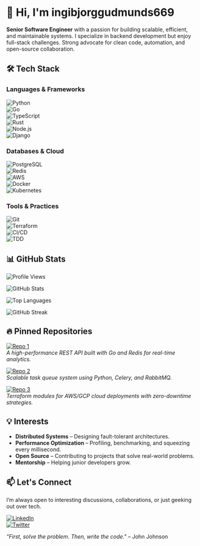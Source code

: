 # 👋 Hi, I'm ingibjorggudmunds669  

**Senior Software Engineer** with a passion for building scalable, efficient, and maintainable systems. I specialize in backend development but enjoy full-stack challenges. Strong advocate for clean code, automation, and open-source collaboration.  

## 🛠 Tech Stack  

### Languages & Frameworks  
![Python](https://img.shields.io/badge/-Python-3776AB?logo=python&logoColor=white)  
![Go](https://img.shields.io/badge/-Go-00ADD8?logo=go&logoColor=white)  
![TypeScript](https://img.shields.io/badge/-TypeScript-3178C6?logo=typescript&logoColor=white)  
![Rust](https://img.shields.io/badge/-Rust-000000?logo=rust&logoColor=white)  
![Node.js](https://img.shields.io/badge/-Node.js-339933?logo=node.js&logoColor=white)  
![Django](https://img.shields.io/badge/-Django-092E20?logo=django&logoColor=white)  

### Databases & Cloud  
![PostgreSQL](https://img.shields.io/badge/-PostgreSQL-4169E1?logo=postgresql&logoColor=white)  
![Redis](https://img.shields.io/badge/-Redis-DC382D?logo=redis&logoColor=white)  
![AWS](https://img.shields.io/badge/-AWS-232F3E?logo=amazon-aws&logoColor=white)  
![Docker](https://img.shields.io/badge/-Docker-2496ED?logo=docker&logoColor=white)  
![Kubernetes](https://img.shields.io/badge/-Kubernetes-326CE5?logo=kubernetes&logoColor=white)  

### Tools & Practices  
![Git](https://img.shields.io/badge/-Git-F05032?logo=git&logoColor=white)  
![Terraform](https://img.shields.io/badge/-Terraform-623CE4?logo=terraform&logoColor=white)  
![CI/CD](https://img.shields.io/badge/-CI/CD-2088FF?logo=github-actions&logoColor=white)  
![TDD](https://img.shields.io/badge/-TDD-25A162?logo=testing-library&logoColor=white)  

## 📊 GitHub Stats  

![Profile Views](https://komarev.com/ghpvc/?username=ingibjorggudmunds669&color=blue)  

![GitHub Stats](https://github-readme-stats.vercel.app/api?username=ingibjorggudmunds669&show_icons=true&theme=radical&hide_border=true)  

![Top Languages](https://github-readme-stats.vercel.app/api/top-langs/?username=ingibjorggudmunds669&layout=compact&theme=radical&hide_border=true)  

![GitHub Streak](https://streak-stats.demolab.com/?user=ingibjorggudmunds669&theme=radical&hide_border=true)  

## 🔥 Pinned Repositories  

[![Repo 1](https://github-readme-stats.vercel.app/api/pin/?username=ingibjorggudmunds669&repo=high-performance-api&theme=radical)](https://github.com/ingibjorggudmunds669/high-performance-api)  
*A high-performance REST API built with Go and Redis for real-time analytics.*  

[![Repo 2](https://github-readme-stats.vercel.app/api/pin/?username=ingibjorggudmunds669&repo=distributed-task-queue&theme=radical)](https://github.com/ingibjorggudmunds669/distributed-task-queue)  
*Scalable task queue system using Python, Celery, and RabbitMQ.*  

[![Repo 3](https://github-readme-stats.vercel.app/api/pin/?username=ingibjorggudmunds669&repo=infra-as-code&theme=radical)](https://github.com/ingibjorggudmunds669/infra-as-code)  
*Terraform modules for AWS/GCP cloud deployments with zero-downtime strategies.*  

## 💡 Interests  

- **Distributed Systems** – Designing fault-tolerant architectures.  
- **Performance Optimization** – Profiling, benchmarking, and squeezing every millisecond.  
- **Open Source** – Contributing to projects that solve real-world problems.  
- **Mentorship** – Helping junior developers grow.  

## 📫 Let's Connect  

I’m always open to interesting discussions, collaborations, or just geeking out over tech.  

[![LinkedIn](https://img.shields.io/badge/-LinkedIn-0A66C2?logo=linkedin&logoColor=white)](https://linkedin.com/in/yourprofile)  
[![Twitter](https://img.shields.io/badge/-Twitter-1DA1F2?logo=twitter&logoColor=white)](https://twitter.com/yourhandle)  

*"First, solve the problem. Then, write the code."* – John Johnson
